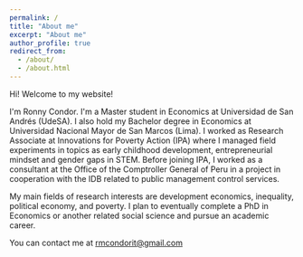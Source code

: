 ```yaml
---
permalink: /
title: "About me"
excerpt: "About me"
author_profile: true
redirect_from: 
  - /about/
  - /about.html
---
```


Hi! Welcome to my website!

I'm Ronny Condor. I'm a Master student in Economics at Universidad de San Andrés (UdeSA). I also hold my Bachelor degree in Economics at Universidad Nacional Mayor de San Marcos (Lima). I worked as Research Associate at Innovations for Poverty Action (IPA) where I managed field experiments in topics as early childhood development, entrepreneurial mindset and gender gaps in STEM. Before joining IPA, I worked as a consultant at the Office of the Comptroller General of Peru in a project in cooperation with the IDB related to public management control services.

My main fields of research interests are development economics, inequality, political economy, and poverty. I plan to eventually complete a PhD in Economics or another related social science and pursue an academic career.

You can contact me at [rmcondorit@gmail.com](mailto:rmcondorit@gmail.com)
